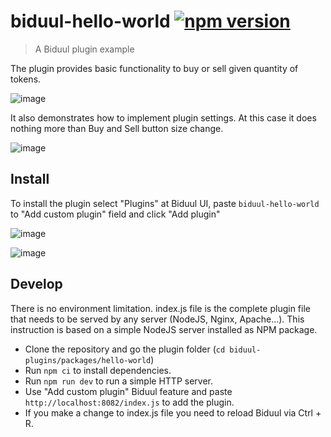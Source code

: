 # biduul-hello-world [![npm version](https://badge.fury.io/js/biduul-hello-world.svg)](https://badge.fury.io/js/biduul-hello-world)

> A Biduul plugin example

The plugin provides basic functionality to buy or sell given quantity of tokens. 

![image](https://user-images.githubusercontent.com/1082083/125951680-2b9a64f7-6b6e-44c8-80ba-3556cb15500f.png)

It also demonstrates how to implement plugin settings. At this case it does nothing more than Buy and Sell button size change.

![image](https://user-images.githubusercontent.com/1082083/125952310-7fdaa428-4f26-4f7c-a645-2a2290d111b6.png)


## Install

To install the plugin select "Plugins" at Biduul UI, paste `biduul-hello-world` to "Add custom plugin" field and click "Add plugin"

![image](https://user-images.githubusercontent.com/1082083/125951305-df05c768-05eb-4ac3-ab7e-4e9efba5807c.png)

![image](https://user-images.githubusercontent.com/1082083/125951391-958f22a2-d337-43cf-904b-6bf111137630.png)



## Develop

There is no environment limitation. index.js file is the complete plugin file that needs to be served by any server (NodeJS, Nginx, Apache...). This instruction is based on a simple NodeJS server installed as NPM package.

- Clone the repository and go the plugin folder (`cd biduul-plugins/packages/hello-world`)
- Run `npm ci` to install dependencies.
- Run `npm run dev` to run a simple HTTP server.
- Use "Add custom plugin" Biduul feature and paste `http://localhost:8082/index.js` to add the plugin.
- If you make a change to index.js file you need to reload Biduul via Ctrl + R.

